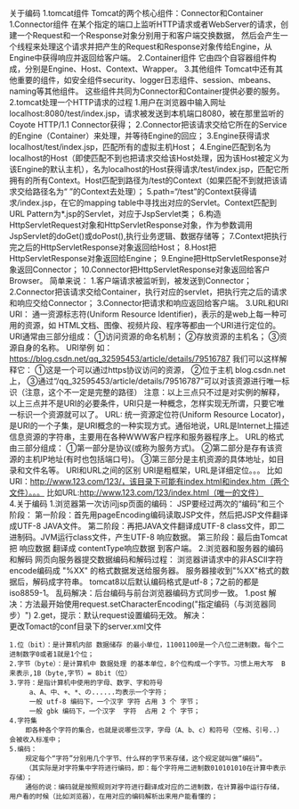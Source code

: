 关于编码
    1.tomcat组件
        Tomcat的两个核心组件：Connector和Container
        1.Connector组件
            在某个指定的端口上监听HTTP请求或者WebServer的请求，创建一个Request和一个Response对象分别用于和客户端交换数据，
            然后会产生一个线程来处理这个请求并把产生的Request和Response对象传给Engine，从Engine中获得响应并返回给客户端。
        2.Container组件
            它由四个自容器组件构成，分别是Engine、Host、Context、Wrapper。
        3.其他组件
            Tomcat中还有其他重要的组件，如安全组件security、logger日志组件、session、mbeans、naming等其他组件。
            这些组件共同为Connector和Container提供必要的服务。
    2.tomcat处理一个HTTP请求的过程
        1.用户在浏览器中输入网址localhost:8080/test/index.jsp，请求被发送到本机端口8080，被在那里监听的Coyote HTTP/1.1 Connector获得；
        2.Connector把该请求交给它所在的Service的Engine（Container）来处理，并等待Engine的回应；
        3.Engine获得请求localhost/test/index.jsp，匹配所有的虚拟主机Host；
        4.Engine匹配到名为localhost的Host（即使匹配不到也把请求交给该Host处理，因为该Host被定义为该Engine的默认主机），名为localhost的Host获得请求/test/index.jsp，匹配它所拥有的所有Context。Host匹配到路径为/test的Context（如果匹配不到就把该请求交给路径名为“ ”的Context去处理）；
        5.path=“/test”的Context获得请求/index.jsp，在它的mapping table中寻找出对应的Servlet。Context匹配到URL Pattern为*.jsp的Servlet，对应于JspServlet类；
        6.构造HttpServletRequest对象和HttpServletResponse对象，作为参数调用JspServlet的doGet()或doPost(),执行业务逻辑、数据存储等；
        7.Context把执行完之后的HttpServletResponse对象返回给Host；
        8.Host把HttpServletResponse对象返回给Engine；
        9.Engine把HttpServletResponse对象返回Connector；
        10.Connector把HttpServletResponse对象返回给客户Browser。
        简单来说：
            1.客户端请求被监听到，被发送到Connector；
            2.Connector把该请求交给Container，执行对应的servlet，把执行完之后的请求和响应交给Connector；
            3.Connector把请求和响应返回给客户端。
    3.URL和URI
        URI：
            通一资源标志符(Uniform Resource Identifier)，表示的是web上每一种可用的资源，如 HTML文档、图像、视频片段、程序等都由一个URI进行定位的。
        URI通常由三部分组成：
            ①访问资源的命名机制；
            ②存放资源的主机名；
            ③资源自身的名称。
        URI举例
            如：https://blog.csdn.net/qq_32595453/article/details/79516787
            我们可以这样解释它：
                ①这是一个可以通过https协议访问的资源，
                ②位于主机 blog.csdn.net上，
                ③通过“/qq_32595453/article/details/79516787”可以对该资源进行唯一标识（注意，这个不一定是完整的路径）
            注意：以上三点只不过是对实例的解释，以上三点并不是URI的必要条件，URI只是一种概念，怎样实现无所谓，只要它唯一标识一个资源就可以了。
        URL:
            统一资源定位符(Uniform Resource Locator)，是URI的一个子集，是URI概念的一种实现方式。通俗地说，URL是Internet上描述信息资源的字符串，主要用在各种WWW客户程序和服务器程序上。
        URL的格式由三部分组成： 
            ①第一部分是协议(或称为服务方式)。
            ②第二部分是存有该资源的主机IP地址(有时也包括端口号)。
            ③第三部分是主机资源的具体地址，如目录和文件名等。
        URI和URL之间的区别
            URI是粗框架，URL是详细定位。。。
            比如URI：http://www.123.com/123/，该目录下可能有index.html和index.htm（两个文件）。。。
            比如URL:http://www.123.com/123/index.html（唯一的文件）            
    4.关于编码
        1.浏览器第一次访问jsp页面的编码：
            JSP要经过两次的“编码”和三个阶段：
            第一阶段：首先用pageEncoding编码读取JSP文件，然后把JSP文件翻译成UTF-8 JAVA文件。
            第二阶段：再把JAVA文件翻译成UTF-8 class文件，即二进制码。JVM运行class文件，产生UTF-8 响应数据。
            第三阶段：最后由Tomcat把 响应数据 翻译成 contentType响应数据 到客户端。 
        2.浏览器和服务器的编码和解码
            网页向服务器提交数据编码和解码过程：
                浏览器讲请求中的非ASCII字符encode编码成 "%XX" 的格式数据发送给服务器。
                服务器接收到"%XX"格式的数据后，解码成字符串。
            tomcat8以后默认编码格式是utf-8；7之前的都是iso8859-1。
            乱码解决：后台编码与前台浏览器编码方式同步一致。
                1.post
                    解决：方法最开始使用request.setCharacterEncoding("指定编码（与浏览器同步）")
                2.get，提示：默认request设置编码无效。
                    解决：                        
                        更改Tomact的conf目录下的server.xml文件
                        <Connector port="8080"  protocol="HTTP/1.1" connectionTimeout="20000" redirectPort="8443" URIEncoding="UTF-8" />

                

            
        
        
        
        
        
        
        
        
        
        
        
        
        
        
        
    1.位（bit）：是计算机内部 数据储存 的最小单位，11001100是一个八位二进制数。每个二进制数字0或者1就是1个位；
    2.字节（byte）：是计算机中 数据处理 的基本单位，8个位构成一个字节。习惯上用大写  B  来表示,1B（byte,字节）= 8bit（位）
    3.字符：是指计算机中使用的字母、数字、字和符号
         a、A、中、+、*、の......均表示一个字符；
         一般 utf-8 编码下，一个汉字 字符 占用 3 个 字节；
         一般 gbk 编码下，一个汉字  字符  占用 2 个 字节；
    4.字符集
        即各种各个字符的集合，也就是说哪些汉字，字母（A、b、c）和符号（空格、引号..）会被收入标准中；
    5.编码：
        规定每个“字符”分别用几个字节、什么样的字节来存储，这个规定就叫做“编码”。
        （其实际是对字符集中字符进行编码，即：每个字符用二进制数010101010在计算中表示存储）；
        通俗的说：编码就是按照规则对字符进行翻译成对应的二进制数，在计算器中运行存储，用户看的时候（比如浏览器），在用对应的编码解析出来用户能看懂的；
        